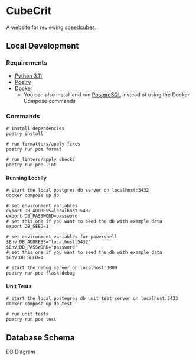# CubeCrit

A website for reviewing [speedcubes](https://en.wikipedia.org/wiki/Speedcubing).

## Local Development

### Requirements

- [Python 3.11](https://www.python.org/downloads)
- [Poetry](https://python-poetry.org/docs/#installation)
- [Docker](https://docs.docker.com/desktop)
  - You can also install and run [PostgreSQL](https://www.postgresql.org) instead of using the Docker Compose commands

### Commands

```shell
# install dependencies
poetry install

# run formatters/apply fixes
poetry run poe format

# run linters/apply checks
poetry run poe lint
```

#### Running Locally

```shell
# start the local postgres db server on localhost:5432
docker compose up db

# set environment variables
export DB_ADDRESS=localhost:5432
export DB_PASSWORD=password
# set this one if you want to seed the db with example data
export DB_SEED=1

# set environment variables for powershell
$Env:DB_ADDRESS="localhost:5432"
$Env:DB_PASSWORD="password"
# set this one if you want to seed the db with example data
$Env:DB_SEED=1

# start the debug server on localhost:3000
poetry run poe flask-debug
```

#### Unit Tests

```shell
# start the local postegres db unit test server on localhost:5433
docker compose up db-test

# run unit tests
poetry run poe test
```

## Database Schema

[DB Diagram](https://dbdiagram.io/d/cubecrit-65cad6a6ac844320ae004c73)
